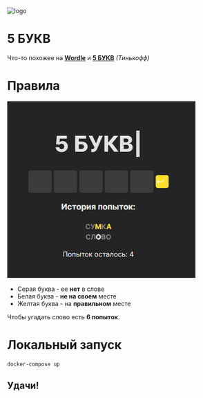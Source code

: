 <div><img src='./frontend/FiveLetters/public/5llogo.ico' alt ='logo' width=90px><h1>5 БУКВ</h1></div>


Что-то похожее на [**Wordle**](https://wordlegame.org/) и [**5 БУКВ**](https://5bukv.tinkoff.ru/) *(Тинькофф)*


# Правила

![5букв](scr.jpg)

- Серая буква - ее **нет** в слове
- Белая буква - **не на своем** месте
- Желтая буква - на **правильном** месте

Чтобы угадать слово есть **6 попыток**.

# Локальный запуск

```bash
docker-compose up
```

## Удачи!